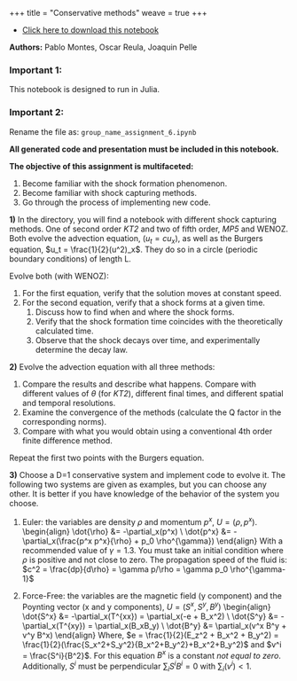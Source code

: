 +++
title = "Conservative methods"
weave = true
+++

- [Click here to download this notebook](Lab_6.ipynb)

**Authors:** Pablo Montes, Oscar Reula, Joaquin Pelle

### Important 1: ###
This notebook is designed to run in Julia.

### Important 2: ###

Rename the file as: 
`group_name_assignment_6.ipynb`

**All generated code and presentation must be included in this notebook.**

**The objective of this assignment is multifaceted:**

1. Become familiar with the shock formation phenomenon.
2. Become familiar with shock capturing methods.
3. Go through the process of implementing new code.


**1)** In the directory, you will find a notebook with different shock capturing methods. 
One of second order *KT2* and two of fifth order, *MP5* and WENOZ. 
Both evolve the advection equation, ($u_t = c u_x$), as well as the Burgers equation, $u_t = \frac{1}{2}(u^2)_x$. They do so in a circle (periodic boundary conditions) of length L.

Evolve both (with WENOZ): 

1. For the first equation, verify that the solution moves at constant speed.
2. For the second equation, verify that a shock forms at a given time.
    1. Discuss how to find when and where the shock forms.
    2. Verify that the shock formation time coincides with the theoretically calculated time.
    3. Observe that the shock decays over time, and experimentally determine the decay law.
    
**2)** Evolve the advection equation with all three methods: 

1. Compare the results and describe what happens. Compare with different values of $\theta$ (for *KT2*), different final times, and different spatial and temporal resolutions.
2. Examine the convergence of the methods (calculate the Q factor in the corresponding norms).
3. Compare with what you would obtain using a conventional 4th order finite difference method.

Repeat the first two points with the Burgers equation.

**3)** Choose a D=1 conservative system and implement code to evolve it.
The following two systems are given as examples, but you can choose any other.
It is better if you have knowledge of the behavior of the system you choose.

1. Euler: the variables are density $\rho$ and momentum $p^x$, $U=(\rho, p^x)$.
\begin{align}
\dot{\rho} &= -\partial_x(p^x) \\
\dot{p^x} &= -\partial_x(\frac{p^x p^x}{\rho} + p_0 \rho^{\gamma})
\end{align}
With a recommended value of $\gamma = 1.3$. You must take an initial condition where $\rho$ is positive and not close to zero. The propagation speed of the fluid is: $c^2 = \frac{dp}{d\rho} = \gamma p/\rho = \gamma p_0 \rho^{\gamma-1}$
    
2. Force-Free: the variables are the magnetic field (y component) and the Poynting vector (x and y components), $U = (S^x, S^y, B^y)$
\begin{align}
\dot{S^x} &= -\partial_x(T^{xx}) = \partial_x(-e + B_x^2) \\
\dot{S^y} &= -\partial_x(T^{xy}) = \partial_x(B_xB_y) \\
\dot{B^y} &= \partial_x(v^x B^y + v^y B^x) 
\end{align}
Where, $e = \frac{1}{2}(E_z^2 + B_x^2 + B_y^2) = \frac{1}{2}(\frac{S_x^2+S_y^2}{B_x^2+B_y^2}+B_x^2+B_y^2)$ and $v^i = \frac{S^i}{B^2}$. For this equation $B^x$ is a constant *not equal to zero*. Additionally, $S^i$ must be perpendicular $\sum_i S^i B^i = 0$ with $\sum_i (v^i) < 1$.